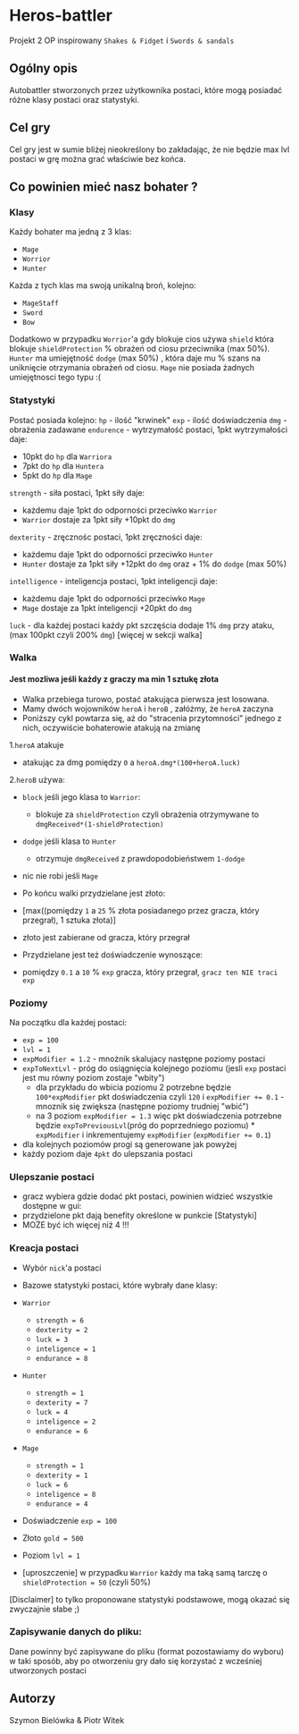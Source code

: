 # Heros-battler
Projekt 2 OP inspirowany `Shakes & Fidget` i `Swords & sandals`

## Ogólny opis
Autobattler stworzonych przez użytkownika postaci, które mogą posiadać różne klasy postaci oraz statystyki.

## Cel gry 
Cel gry jest w sumie bliżej nieokreślony bo zakładając, że nie będzie max lvl postaci w grę można grać właściwie bez końca.

## Co powinien mieć nasz bohater ?

### Klasy
Każdy bohater ma jedną z 3 klas:
- `Mage`
- `Worrior`
- `Hunter`

Każda z tych klas ma swoją unikalną broń, kolejno:
- `MageStaff`
- `Sword`
- `Bow`
 
Dodatkowo w przypadku `Worrior`'a gdy blokuje cios używa `shield` która blokuje `shieldProtection` % obrażeń od ciosu przeciwnika (max 50%).
`Hunter` ma umiejętność `dodge`  (max 50%) , która daje mu % szans na uniknięcie otrzymania obrażeń od ciosu.
`Mage` nie posiada żadnych umiejętnosci tego typu :(

### Statystyki

Postać posiada kolejno:
`hp` - ilość "krwinek"
`exp` - ilość doświadczenia
`dmg` - obrażenia zadawane
`endurence` - wytrzymałość postaci, 1pkt wytrzymałości daje:
  - 10pkt do `hp` dla `Warriora`
  - 7pkt do `hp` dla `Huntera`
  - 5pkt do `hp` dla `Mage`
 
 `strength` - siła postaci, 1pkt siły daje:
 - każdemu daje 1pkt do odporności przeciwko `Warrior`
 - `Warrior` dostaje za 1pkt siły +10pkt do `dmg`
 
 `dexterity` - zręcznośc postaci, 1pkt zręczności daje:
 - każdemu daje 1pkt do odporności przeciwko `Hunter`
 - `Hunter` dostaje za 1pkt siły +12pkt do `dmg` oraz + 1% do `dodge` (max 50%)
 
 `intelligence` - inteligencja postaci, 1pkt inteligencji daje:
  - każdemu daje 1pkt do odporności przeciwko `Mage`
 - `Mage` dostaje za 1pkt inteligencji +20pkt do `dmg`
 
 `luck` - dla każdej postaci każdy pkt szczęścia dodaje 1% `dmg` przy ataku, (max 100pkt czyli 200% `dmg`) [więcej w sekcji walka]
 
### Walka
#### Jest mozliwa jeśli każdy z graczy ma min 1 sztukę złota
- Walka przebiega turowo, postać atakująca pierwsza jest losowana.
- Mamy dwóch wojowników `heroA` i `heroB` , załóżmy, że `heroA` zaczyna
- Poniższy cykl powtarza się, aż do "stracenia przytomności" jednego z nich, oczywiście bohaterowie atakują na zmianę

 1.`heroA` atakuje 
  - atakując za dmg pomiędzy `0` a `heroA.dmg*(100+heroA.luck)` 

 2.`heroB` używa:
  - `block` jeśli jego klasa to `Warrior`:
    - blokuje za `shieldProtection` czyli obrażenia otrzymywane to `dmgReceived*(1-shieldProtection)`
  - `dodge` jeśli klasa to `Hunter`
    - otrzymuje `dmgReceived` z prawdopodobieństwem `1-dodge`
  -  nic nie robi jeśli `Mage`

 - Po końcu walki przydzielane jest złoto:
  - [max((pomiędzy `1` a `25` % złota posiadanego przez gracza, który przegrał), 1 sztuka złota)]
  - złoto jest zabierane od gracza, który przegrał

 - Przydzielane jest też doświadczenie wynoszące:
  - pomiędzy `0.1` a `10` % `exp` gracza, który przegrał, `gracz ten NIE traci exp`

 ### Poziomy
 Na początku dla każdej postaci:
 - `exp = 100` 
 - `lvl = 1` 
 - `expModifier = 1.2` - mnożnik skalujacy następne poziomy postaci
 - `expToNextLvl` - próg do osiągnięcia kolejnego poziomu (jesli `exp` postaci jest mu równy poziom zostaje "wbity")
   - dla przykładu do wbicia poziomu 2 potrzebne będzie `100*expModifier` pkt doświadczenia czyli `120` i `expModifier += 0.1` - mnoznik się zwiększa (następne poziomy trudniej "wbić")
   - na 3 poziom `expModifier = 1.3` więc pkt doświadczenia potrzebne będzie `expToPreviousLvl`(próg do poprzedniego poziomu) * `expModifier` i inkrementujemy `expModifier` (`expModifier += 0.1`)
 - dla kolejnych poziomów progi są generowane jak powyżej
 - każdy poziom daje `4pkt` do ulepszania postaci

 ### Ulepszanie postaci
 - gracz wybiera gdzie dodać pkt postaci, powinien widzieć wszystkie dostępne w gui:
  - przydzielone pkt dają benefity określone w punkcie [Statystyki]
  - MOŻE być ich więcej niż 4 !!!

 ### Kreacja postaci
  - Wybór `nick`'a postaci
  - Bazowe statystyki postaci, które wybrały dane klasy:

  - `Warrior`
    - `strength = 6`
    - `dexterity = 2`
    - `luck = 3`
    - `inteligence = 1`
    - `endurance = 8`

  - `Hunter`
    - `strength = 1`
    - `dexterity = 7`
    - `luck = 4`
    - `inteligence = 2`
    - `endurance = 6`

  - `Mage`
    - `strength = 1`
    - `dexterity = 1`
    - `luck = 6`
    - `inteligence = 8`
    - `endurance = 4`

  - Doświadczenie `exp = 100`
  - Złoto `gold = 500`
  - Poziom `lvl = 1`
  - [uproszczenie] w przypadku `Warrior` każdy ma taką samą tarczę o `shieldProtection = 50` (czyli 50%)

  [Disclaimer] to tylko proponowane statystyki podstawowe, mogą okazać się zwyczajnie słabe ;)

  ### Zapisywanie danych do pliku:
  Dane powinny być zapisywane do pliku (format pozostawiamy do wyboru) w taki sposób, aby po otworzeniu gry dało się korzystać z wcześniej utworzonych postaci
   
 Autorzy
 -------
 Szymon Bielówka & Piotr Witek
 
 
 
 
